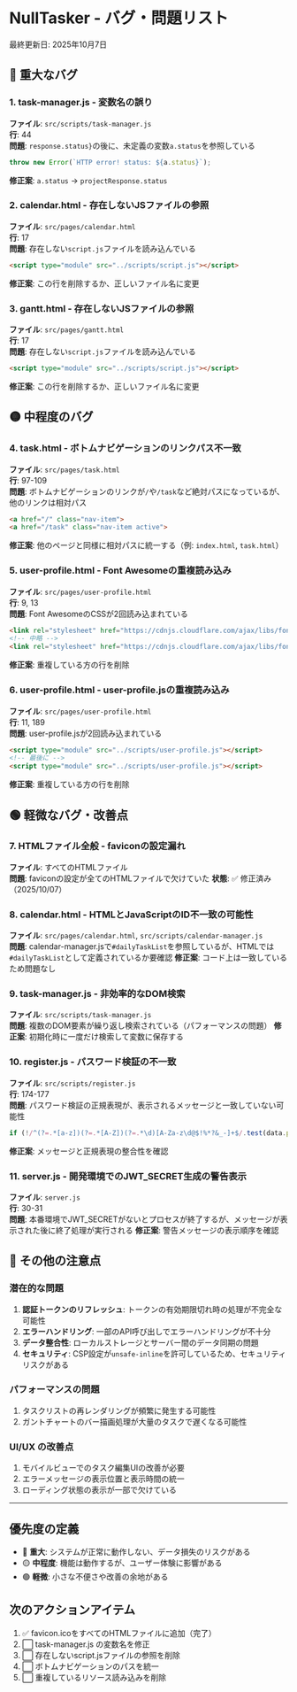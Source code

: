 # NullTasker - バグ・問題リスト

最終更新日: 2025年10月7日

## 🔴 重大なバグ

### 1. task-manager.js - 変数名の誤り
**ファイル**: `src/scripts/task-manager.js`  
**行**: 44  
**問題**: `response.status}`の後に、未定義の変数`a.status`を参照している
```javascript
throw new Error(`HTTP error! status: ${a.status}`);
```
**修正案**: `a.status` → `projectResponse.status`

### 2. calendar.html - 存在しないJSファイルの参照
**ファイル**: `src/pages/calendar.html`  
**行**: 17  
**問題**: 存在しない`script.js`ファイルを読み込んでいる
```html
<script type="module" src="../scripts/script.js"></script>
```
**修正案**: この行を削除するか、正しいファイル名に変更

### 3. gantt.html - 存在しないJSファイルの参照
**ファイル**: `src/pages/gantt.html`  
**行**: 17  
**問題**: 存在しない`script.js`ファイルを読み込んでいる
```html
<script type="module" src="../scripts/script.js"></script>
```
**修正案**: この行を削除するか、正しいファイル名に変更

## 🟡 中程度のバグ

### 4. task.html - ボトムナビゲーションのリンクパス不一致
**ファイル**: `src/pages/task.html`  
**行**: 97-109  
**問題**: ボトムナビゲーションのリンクが`/`や`/task`など絶対パスになっているが、他のリンクは相対パス
```html
<a href="/" class="nav-item">
<a href="/task" class="nav-item active">
```
**修正案**: 他のページと同様に相対パスに統一する（例: `index.html`, `task.html`）

### 5. user-profile.html - Font Awesomeの重複読み込み
**ファイル**: `src/pages/user-profile.html`  
**行**: 9, 13  
**問題**: Font AwesomeのCSSが2回読み込まれている
```html
<link rel="stylesheet" href="https://cdnjs.cloudflare.com/ajax/libs/font-awesome/6.4.0/css/all.min.css" />
<!-- 中略 -->
<link rel="stylesheet" href="https://cdnjs.cloudflare.com/ajax/libs/font-awesome/6.4.0/css/all.min.css" />
```
**修正案**: 重複している方の行を削除

### 6. user-profile.html - user-profile.jsの重複読み込み
**ファイル**: `src/pages/user-profile.html`  
**行**: 11, 189  
**問題**: user-profile.jsが2回読み込まれている
```html
<script type="module" src="../scripts/user-profile.js"></script>
<!-- 最後に -->
<script type="module" src="../scripts/user-profile.js"></script>
```
**修正案**: 重複している方の行を削除

## 🟢 軽微なバグ・改善点

### 7. HTMLファイル全般 - faviconの設定漏れ
**ファイル**: すべてのHTMLファイル  
**問題**: faviconの設定が全てのHTMLファイルで欠けていた
**状態**: ✅ 修正済み（2025/10/07）

### 8. calendar.html - HTMLとJavaScriptのID不一致の可能性
**ファイル**: `src/pages/calendar.html`, `src/scripts/calendar-manager.js`  
**問題**: calendar-manager.jsで`#dailyTaskList`を参照しているが、HTMLでは`#dailyTaskList`として定義されているか要確認
**修正案**: コード上は一致しているため問題なし

### 9. task-manager.js - 非効率的なDOM検索
**ファイル**: `src/scripts/task-manager.js`  
**問題**: 複数のDOM要素が繰り返し検索されている（パフォーマンスの問題）
**修正案**: 初期化時に一度だけ検索して変数に保存する

### 10. register.js - パスワード検証の不一致
**ファイル**: `src/scripts/register.js`  
**行**: 174-177  
**問題**: パスワード検証の正規表現が、表示されるメッセージと一致していない可能性
```javascript
if (!/^(?=.*[a-z])(?=.*[A-Z])(?=.*\d)[A-Za-z\d@$!%*?&_-]+$/.test(data.password))
```
**修正案**: メッセージと正規表現の整合性を確認

### 11. server.js - 開発環境でのJWT_SECRET生成の警告表示
**ファイル**: `server.js`  
**行**: 30-31  
**問題**: 本番環境でJWT_SECRETがないとプロセスが終了するが、メッセージが表示された後に終了処理が実行される
**修正案**: 警告メッセージの表示順序を確認

## 📝 その他の注意点

### 潜在的な問題
1. **認証トークンのリフレッシュ**: トークンの有効期限切れ時の処理が不完全な可能性
2. **エラーハンドリング**: 一部のAPI呼び出しでエラーハンドリングが不十分
3. **データ整合性**: ローカルストレージとサーバー間のデータ同期の問題
4. **セキュリティ**: CSP設定が`unsafe-inline`を許可しているため、セキュリティリスクがある

### パフォーマンスの問題
1. タスクリストの再レンダリングが頻繁に発生する可能性
2. ガントチャートのバー描画処理が大量のタスクで遅くなる可能性

### UI/UX の改善点
1. モバイルビューでのタスク編集UIの改善が必要
2. エラーメッセージの表示位置と表示時間の統一
3. ローディング状態の表示が一部で欠けている

---

## 優先度の定義

- 🔴 **重大**: システムが正常に動作しない、データ損失のリスクがある
- 🟡 **中程度**: 機能は動作するが、ユーザー体験に影響がある
- 🟢 **軽微**: 小さな不便さや改善の余地がある

## 次のアクションアイテム

1. ✅ favicon.icoをすべてのHTMLファイルに追加（完了）
2. ⬜ task-manager.js の変数名を修正
3. ⬜ 存在しないscript.jsファイルの参照を削除
4. ⬜ ボトムナビゲーションのパスを統一
5. ⬜ 重複しているリソース読み込みを削除
